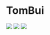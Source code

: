 # TomBui
[![](https://img.shields.io/badge/-@daniaalnadir-%23181717?style=flat-square&logo=github)](https://github.com/vntuananhbui)
[![](https://img.shields.io/badge/-@daniaalnadir-%231DA1F2?style=flat-square&logo=twitter&logoColor=ffffff)](https://facebook.com/wancr1710)
[![](https://img.shields.io/badge/-Daniaal%20Nadir-blue?style=flat-square&logo=Linkedin&logoColor=white&link=https://www.linkedin.com/in/daniaal-nadir/)](https://www.linkedin.com/in/vntuananh/)
